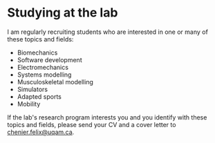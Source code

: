 # Studying at the lab

I am regularly recruiting students who are interested in one or many of these topics and fields:

- Biomechanics
- Software development
- Electromechanics
- Systems modelling
- Musculoskeletal modelling
- Simulators
- Adapted sports
- Mobility

If the lab's research program interests you and you identify with these topics and fields, please send your CV and a cover letter to [chenier.felix@uqam.ca](mailto:chenier.felix@uqam.ca).
